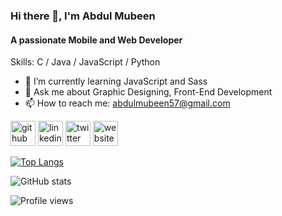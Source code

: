 ### Hi there 👋, I'm Abdul Mubeen
#### A passionate Mobile and Web Developer

Skills: C / Java / JavaScript / Python

- 🌱 I’m currently learning JavaScript and Sass 
- 💬 Ask me about Graphic Designing, Front-End Development 
- 📫 How to reach me: abdulmubeen57@gmail.com 


[<img src='https://cdn.jsdelivr.net/npm/simple-icons@3.0.1/icons/github.svg' alt='github' height='40' class='filter-grey'>](https://github.com/abdulmubeen)  [<img src='https://cdn.jsdelivr.net/npm/simple-icons@3.0.1/icons/linkedin.svg' alt='linkedin' height='40'>](https://www.linkedin.com/in/mohd-abdul-mubeen/)  [<img src='https://cdn.jsdelivr.net/npm/simple-icons@3.0.1/icons/twitter.svg' alt='twitter' height='40'>](https://twitter.com/abdul_mubeen_)  [<img src='https://cdn.jsdelivr.net/npm/simple-icons@3.0.1/icons/icloud.svg' alt='website' height='40'>](abdulmubeen.github.io)  

[![Top Langs](https://github-readme-stats.vercel.app/api/top-langs/?username=abdulmubeen)](https://github.com/anuraghazra/github-readme-stats)

![GitHub stats](https://github-readme-stats.vercel.app/api?username=abdulmubeen&show_icons=true)  

![Profile views](https://gpvc.arturio.dev/abdulmubeen)  
